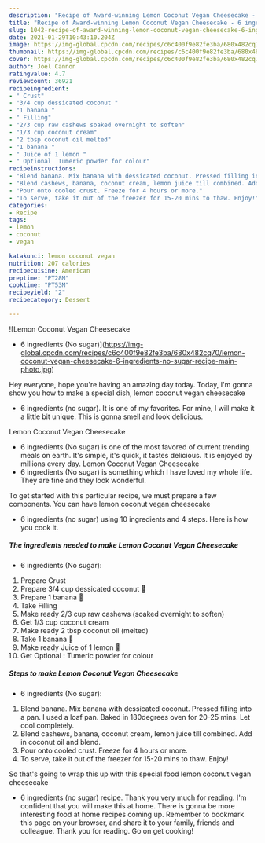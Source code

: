 ```yaml
---
description: "Recipe of Award-winning Lemon Coconut Vegan Cheesecake - 6 ingredients (No sugar)"
title: "Recipe of Award-winning Lemon Coconut Vegan Cheesecake - 6 ingredients (No sugar)"
slug: 1042-recipe-of-award-winning-lemon-coconut-vegan-cheesecake-6-ingredients-no-sugar
date: 2021-01-29T10:43:10.204Z
image: https://img-global.cpcdn.com/recipes/c6c400f9e82fe3ba/680x482cq70/lemon-coconut-vegan-cheesecake-6-ingredients-no-sugar-recipe-main-photo.jpg
thumbnail: https://img-global.cpcdn.com/recipes/c6c400f9e82fe3ba/680x482cq70/lemon-coconut-vegan-cheesecake-6-ingredients-no-sugar-recipe-main-photo.jpg
cover: https://img-global.cpcdn.com/recipes/c6c400f9e82fe3ba/680x482cq70/lemon-coconut-vegan-cheesecake-6-ingredients-no-sugar-recipe-main-photo.jpg
author: Joel Cannon
ratingvalue: 4.7
reviewcount: 36921
recipeingredient:
- " Crust"
- "3/4 cup dessicated coconut "
- "1 banana "
- " Filling"
- "2/3 cup raw cashews soaked overnight to soften"
- "1/3 cup coconut cream"
- "2 tbsp coconut oil melted"
- "1 banana "
- " Juice of 1 lemon "
- " Optional  Tumeric powder for colour"
recipeinstructions:
- "Blend banana. Mix banana with dessicated coconut. Pressed filling into a pan. I used a loaf pan. Baked in 180degrees oven for 20-25 mins. Let cool completely."
- "Blend cashews, banana, coconut cream, lemon juice till combined. Add in coconut oil and blend."
- "Pour onto cooled crust. Freeze for 4 hours or more."
- "To serve, take it out of the freezer for 15-20 mins to thaw. Enjoy!"
categories:
- Recipe
tags:
- lemon
- coconut
- vegan

katakunci: lemon coconut vegan 
nutrition: 207 calories
recipecuisine: American
preptime: "PT28M"
cooktime: "PT53M"
recipeyield: "2"
recipecategory: Dessert

---
```



![Lemon Coconut Vegan Cheesecake
- 6 ingredients (No sugar)](https://img-global.cpcdn.com/recipes/c6c400f9e82fe3ba/680x482cq70/lemon-coconut-vegan-cheesecake-6-ingredients-no-sugar-recipe-main-photo.jpg)

Hey everyone, hope you're having an amazing day today. Today, I'm gonna show you how to make a special dish, lemon coconut vegan cheesecake
- 6 ingredients (no sugar). It is one of my favorites. For mine, I will make it a little bit unique. This is gonna smell and look delicious.



Lemon Coconut Vegan Cheesecake
- 6 ingredients (No sugar) is one of the most favored of current trending meals on earth. It's simple, it's quick, it tastes delicious. It is enjoyed by millions every day. Lemon Coconut Vegan Cheesecake
- 6 ingredients (No sugar) is something which I have loved my whole life. They are fine and they look wonderful.


To get started with this particular recipe, we must prepare a few components. You can have lemon coconut vegan cheesecake
- 6 ingredients (no sugar) using 10 ingredients and 4 steps. Here is how you cook it.

<!--inarticleads1-->

##### The ingredients needed to make Lemon Coconut Vegan Cheesecake
- 6 ingredients (No sugar):

1. Prepare  Crust
1. Prepare 3/4 cup dessicated coconut 🌴
1. Prepare 1 banana 🍌
1. Take  Filling
1. Make ready 2/3 cup raw cashews (soaked overnight to soften)
1. Get 1/3 cup coconut cream
1. Make ready 2 tbsp coconut oil (melted)
1. Take 1 banana 🍌
1. Make ready  Juice of 1 lemon 🍋
1. Get  Optional : Tumeric powder for colour




<!--inarticleads2-->

##### Steps to make Lemon Coconut Vegan Cheesecake
- 6 ingredients (No sugar):

1. Blend banana. Mix banana with dessicated coconut. Pressed filling into a pan. I used a loaf pan. Baked in 180degrees oven for 20-25 mins. Let cool completely.
1. Blend cashews, banana, coconut cream, lemon juice till combined. Add in coconut oil and blend.
1. Pour onto cooled crust. Freeze for 4 hours or more.
1. To serve, take it out of the freezer for 15-20 mins to thaw. Enjoy!




So that's going to wrap this up with this special food lemon coconut vegan cheesecake
- 6 ingredients (no sugar) recipe. Thank you very much for reading. I'm confident that you will make this at home. There is gonna be more interesting food at home recipes coming up. Remember to bookmark this page on your browser, and share it to your family, friends and colleague. Thank you for reading. Go on get cooking!
